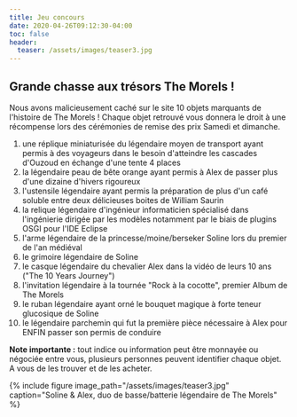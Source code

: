 ```yaml
---
title: Jeu concours
date: 2020-04-26T09:12:30-04:00
toc: false
header:
  teaser: /assets/images/teaser3.jpg
---
```


<h2> Grande chasse aux trésors The Morels ! </h2>

Nous avons malicieusement caché sur le site 10 objets marquants de l'histoire de The Morels ! Chaque objet retrouvé vous donnera le droit à une récompense lors des cérémonies de remise des prix Samedi et dimanche.

<ol>
  <li>une réplique miniaturisée du légendaire moyen de transport ayant permis à des voyageurs dans le besoin d'atteindre les cascades d'Ouzoud en échange d'une tente 4 places </li>
  <li>la légendaire peau de bête orange ayant permis à Alex de passer plus d'une dizaine d'hivers rigoureux</li>
  <li>l'ustensile légendaire ayant permis la préparation de plus d'un café soluble entre deux délicieuses boites de William Saurin</li>
  <li>la relique légendaire d'ingénieur informaticien spécialisé dans l'ingénierie dirigée par les modèles notamment par le biais de plugins OSGI pour l'IDE Eclipse</li>
  <li>l'arme légendaire de la princesse/moine/berseker Soline lors du premier de l'an médiéval</li>
  <li>le grimoire légendaire de Soline</li>
  <li>le casque légendaire du chevalier Alex dans la vidéo de leurs 10 ans ("The 10 Years Journey")</li>
  <li>l'invitation légendaire à la tournée "Rock à la cocotte", premier Album de The Morels</li>
  <li>le ruban légendaire ayant orné le bouquet magique à forte teneur glucosique de Soline</li>
  <li>le légendaire parchemin qui fut la première pièce nécessaire à Alex pour ENFIN passer son permis de conduire</li>
</ol>

<b>Note importante :</b> tout indice ou information peut être monnayée ou négociée entre vous, plusieurs personnes peuvent identifier chaque objet. A vous de les trouver et de les acheter.

{% include figure image_path="/assets/images/teaser3.jpg" caption="Soline & Alex, duo de basse/batterie légendaire de The Morels" %}

